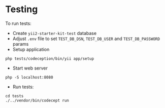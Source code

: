 # Testing

To run tests:

- Create `yii2-starter-kit-test` database
- Adjust `.env` file to set `TEST_DB_DSN`, `TEST_DB_USER` and `TEST_DB_PASSWORD` params
- Setup application
```
php tests/codeception/bin/yii app/setup
```
- Start web server
```
php -S localhost:8080
```
- Run tests:
```
cd tests
./../vendor/bin/codecept run
```